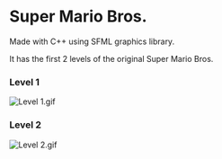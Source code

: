# Super Mario Bros.

Made with C++ using SFML graphics library.

It has the first 2 levels of the original Super Mario Bros.

### Level 1

![Level 1.gif](https://github.com/JaakkoKaikkonen/Super-Mario-Bros/blob/master/Level1.gif)

### Level 2

![Level 2.gif](https://github.com/JaakkoKaikkonen/Super-Mario-Bros/blob/master/Level2.gif)
